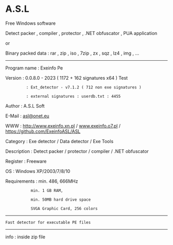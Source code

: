 # A.S.L
Free Windows software 


Detect packer , compiler , protector , .NET obfuscator , PUA application

or

Binary packed data : rar , zip , iso , 7zip , zx , sqz , lz4 , img , ...



------------------------------------------------------------------

Program name : Exeinfo Pe

Version      : 0.0.8.0 - 2023  ( 1172 + 162 signatures x64 ) Test

             : Ext_detector - v7.1.2 ( 712 non exe signatures )
	     
             : external signatures : userdb.txt : 4455
	     
Author	     : A.S.L Soft

E-Mail       : asl@onet.eu

WWW          : http://www.exeinfo.xn.pl  /   www.exeinfo.o7.pl / https://github.com/ExeinfoASL/ASL

Category     : Exe detector / Data detector / Exe Tools

Description  : Detect packer / protector / compiler / .NET obfuscator

Register     : Freeware

OS           : Windows XP/2003/7/8/10

Requirements : min. 486, 666MHz

               min. 1 GB RAM,
	       
               min. 50MB hard drive space
	       
               SVGA Graphic Card, 256 colors
	       


------------------------------------------------------------------


	Fast detector for executable PE files


------------------------------------------------------------------


  info : inside zip file

